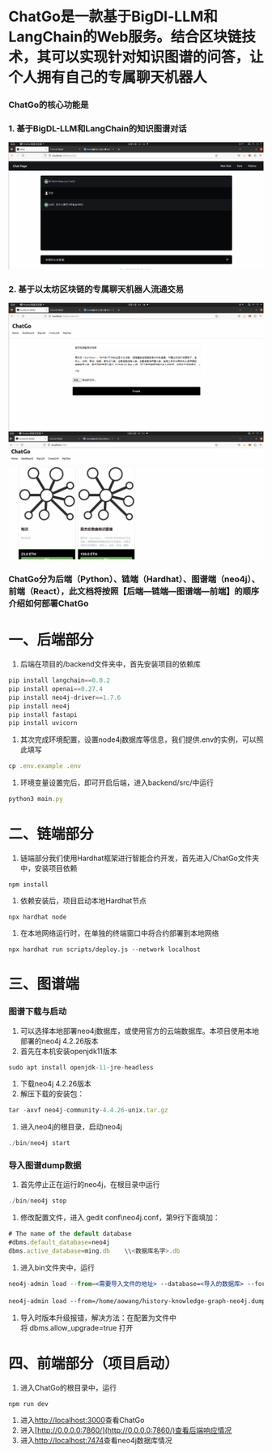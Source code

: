 # ****ChatGo是一款基于BigDl-LLM和LangChain的Web服务。结合区块链技术，其可以实现针对知识图谱的问答，让个人拥有自己的专属聊天机器人****

### **ChatGo的核心功能是**
### **1. 基于BigDL-LLM和LangChain的知识图谱对话**
![image](https://github.com/AAooWW/ChatGo/blob/main/public/%E5%AF%B9%E8%AF%9D.gif)


### **2. 基于以太坊区块链的专属聊天机器人流通交易**
![image](https://github.com/AAooWW/ChatGo/blob/main/public/%E5%9B%BE%E8%B0%B1%E4%B8%8A%E4%BC%A0.gif)
![image](https://github.com/AAooWW/ChatGo/blob/main/public/%E4%BA%A4%E6%98%93.gif)

### **ChatGo分为后端（Python）、链端（Hardhat）、图谱端（neo4j）、前端（React），此文档将按照【后端—链端—图谱端—前端】的顺序介绍如何部署ChatGo**

# 一、后端部分

1. 后端在项目的/backend文件夹中，首先安装项目的依赖库

```jsx
pip install langchain==0.0.2
pip install openai==0.27.4
pip install neo4j-driver==1.7.6
pip install neo4j
pip install fastapi
pip install uvicorn
```

1. 其次完成环境配置，设置node4j数据库等信息，我们提供.env的实例，可以照此填写

```jsx
cp .env.example .env
```

1. 环境变量设置完后，即可开启后端，进入backend/src/中运行

```jsx
python3 main.py
```

# 二、链端部分

1. 链端部分我们使用Hardhat框架进行智能合约开发，首先进入/ChatGo文件夹中，安装项目依赖

```
npm install
```

1. 依赖安装后，项目启动本地Hardhat节点

```
npx hardhat node
```

1. 在本地网络运行时，在单独的终端窗口中将合约部署到本地网络

```
npx hardhat run scripts/deploy.js --network localhost
```

# 三、图谱端

### 图谱下载与启动

1. 可以选择本地部署neo4j数据库，或使用官方的云端数据库。本项目使用本地部署的neo4j 4.2.26版本
2. 首先在本机安装openjdk11版本

```jsx
sudo apt install openjdk-11-jre-headless
```

1. 下载neo4j 4.2.26版本
2. 解压下载的安装包：

```jsx
tar -axvf neo4j-community-4.4.26-unix.tar.gz
```

1. 进入neo4j的根目录，启动neo4j

```jsx
./bin/neo4j start
```

### 导入图谱dump数据

1. 首先停止正在运行的neo4j，在根目录中运行

```jsx
./bin/neo4j stop
```

1. 修改配置文件，进入 gedit conf\neo4j.conf，第9行下面填加：

```jsx
# The name of the default database
#dbms.default_database=neo4j
dbms.active_database=ming.db    \\<数据库名字>.db
```

1. 进入bin文件夹中，运行

```jsx
neo4j-admin load --from=<需要导入文件的地址> --database=<导入的数据库> --force

neo4j-admin load --from=/home/aowang/history-knowledge-graph-neo4j.dump --database=mingchao.db --force //例子
```

1. 导入时版本升级报错，解决方法：在配置为文件中将 dbms.allow_upgrade=true 打开

# 四、前端部分（项目启动）

1. 进入ChatGo的根目录中，运行

```jsx
npm run dev
```

1. 进入[http://localhost:3000](http://localhost:3000/)查看ChatGo
2. 进入[http://0.0.0.0:7860/](http://0.0.0.0:7860/)查看后端响应情况
3. 进入[http://localhost:7474](http://localhost:7474/)查看neo4j数据库情况
